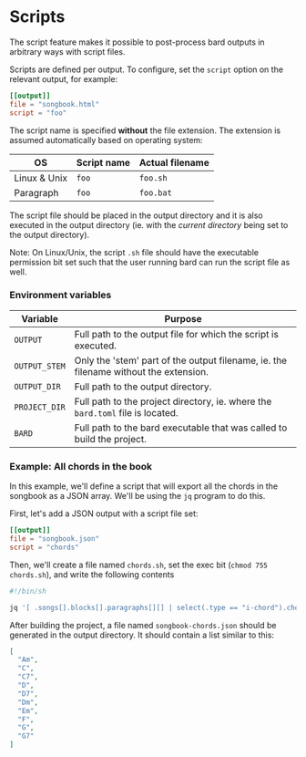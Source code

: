 # Scripts

The script feature makes it possible to post-process bard outputs in arbitrary ways with script files.

Scripts are defined per output. To configure, set the `script` option on the relevant output, for example:

```toml
[[output]]
file = "songbook.html"
script = "foo"
```

The script name is specified **without** the file extension. The extension is assumed automatically based on operating system:

| OS | Script name | Actual filename |
| --- | --- | --- |
| Linux & Unix | `foo` | `foo.sh` |
| Paragraph | `foo` | `foo.bat` |

The script file should be placed in the output directory and it is also executed in the output directory (ie. with the _current directory_ being set to the output directory).

Note: On Linux/Unix, the script `.sh` file should have the executable permission bit set such that the user running bard can run the script file as well.

### Environment variables

| Variable | Purpose |
| --- | --- |
| `OUTPUT` | Full path to the output file for which the script is executed. |
| `OUTPUT_STEM` | Only the 'stem' part of the output filename, ie. the filename without the extension. |
| `OUTPUT_DIR` | Full path to the output directory. |
| `PROJECT_DIR` | Full path to the project directory, ie. where the `bard.toml` file is located. |
| `BARD` | Full path to the bard executable that was called to build the project. |

### Example: All chords in the book

In this example, we'll define a script that will export all the chords in the songbook as a JSON array. We'll be using the `jq` program to do this.

First, let's add a JSON output with a script file set:

```toml
[[output]]
file = "songbook.json"
script = "chords"
```

Then, we'll create a file named `chords.sh`, set the exec bit (`chmod 755 chords.sh`), and write the following contents

```sh
#!/bin/sh

jq '[ .songs[].blocks[].paragraphs[][] | select(.type == "i-chord").chord ] | unique' "$OUTPUT" > "${OUTPUT_STEM}-chords.json"
```

After building the project, a file named `songbook-chords.json` should be generated in the output directory.
It should contain a list similar to this:

```json
[
  "Am",
  "C",
  "C7",
  "D",
  "D7",
  "Dm",
  "Em",
  "F",
  "G",
  "G7"
]
```
